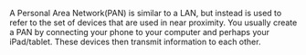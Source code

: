 A Personal Area Network(PAN) is similar to a LAN, but instead is used to refer to the set of devices that are used in near proximity. You usually create a PAN by connecting your phone to your computer and perhaps your iPad/tablet. These devices then transmit information to each other.